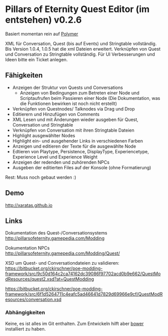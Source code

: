 # Pillars of Eternity Quest Editor (im entstehen) v0.2.6

Basiert momentan rein auf [Polymer](www.polymer-project.org)

XML für Conversation, Quest (bis auf Events) und Stringtable vollständig. Bis Version 1.0.4, 1.0.5 hat die xml Dateien erweitert.
Verknüpfen von Quest und Conversation zu Stringtable vollständig.
Für UI Verbesserungen und Ideen bitte ein Ticket anlegen.

## Fähigkeiten
* Anzeigen der Struktur von Quests und Conversations
  * Anzeigen von Bedingungen zum Betreten einer Node und Scriptaufrufen beim Passieren einer Node (Die Dokumentation, was die Funktionen bewirken ist noch nicht erstellt)
* Verknüpfen von Questnodes/ Talknodes via Drag und Drop
* Editierern und Hinzufügen von Comments
* XML Lesen und mit Änderungen wieder ausgeben für Quest, Conversation und Stringtable
* Verknüpfen von Conversation mit ihren Stringtable Dateien
* Highlight ausgewählter Nodes
* Highlight ein- und ausgehender Links in verschiedenen Farben
* Anzeigen und editieren der Texte für die ausgewählte Node
* Edtieren von Playtype, Persistence, DisplayType, Experiencetype, Experience Level und Experience Weight
* Anzeigen der redenden und zuhörenden NPCs
* Ausgeben der editierten Files auf der Konsole (ohne Formatierung)


Rest: Muss noch gebaut werden :)

## Demo
http://xaratas.github.io

## Links
Dokumentation des Quest-/Conversationsystems http://pillarsofeternity.gamepedia.com/Modding


Dokumentation NPCs http://pillarsofeternity.gamepedia.com/Modding/Quest/


XSD um Quest- und Conversationdateien zu validieren: https://bitbucket.org/ckirschner/poe-modding-framework/src/9c50d164c2ca74162dc39086f97702acd0b9e662/QuestModResources/quest2.xsd?at=QuestModding


https://bitbucket.org/ckirschner/poe-modding-framework/src/6f1d5264711c4eafc5ad46641d7829d69966e9cf/QuestModResources/conversation.xsd


### Abhängigkeiten
Keine, es ist alles im Git enthalten.
Zum Entwickeln hilft aber [bower](bower.io) installiert zu haben.
